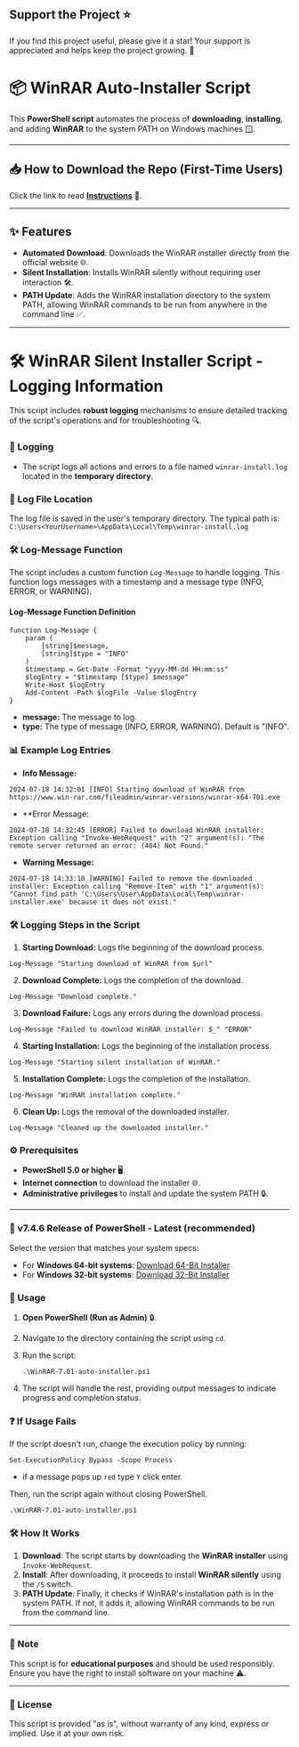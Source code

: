 ## Support the Project ⭐

If you find this project useful, please give it a star! Your support is appreciated and helps keep the project growing. 🌟


# 📦 WinRAR Auto-Installer Script

This **PowerShell script** automates the process of **downloading**, **installing**, and adding **WinRAR** to the system PATH on Windows machines 🪟.

---

## 📥 How to Download the Repo (First-Time Users)

Click the link to read [**Instructions**](https://www.gitprojects.fnbubbles420.org/how-to-download-repos) 📄.

---

## ✨ Features

- **Automated Download**: Downloads the WinRAR installer directly from the official website 🌐.
- **Silent Installation**: Installs WinRAR silently without requiring user interaction 🛠️.
- **PATH Update**: Adds the WinRAR installation directory to the system PATH, allowing WinRAR commands to be run from anywhere in the command line ✅.

---

# 🛠️ WinRAR Silent Installer Script - Logging Information

This script includes **robust logging** mechanisms to ensure detailed tracking of the script's operations and for troubleshooting 🔍.

### 📝 Logging

- The script logs all actions and errors to a file named `winrar-install.log` located in the **temporary directory**.

### 📁 Log File Location

The log file is saved in the user's temporary directory. The typical path is:
`C:\Users<YourUsername>\AppData\Local\Temp\winrar-install.log`

### 🛠️ Log-Message Function

The script includes a custom function `Log-Message` to handle logging. This function logs messages with a timestamp and a message type (INFO, ERROR, or WARNING).

#### Log-Message Function Definition

```
function Log-Message {
    param (
        [string]$message,
        [string]$type = "INFO"
    )
    $timestamp = Get-Date -Format "yyyy-MM-dd HH:mm:ss"
    $logEntry = "$timestamp [$type] $message"
    Write-Host $logEntry
    Add-Content -Path $logFile -Value $logEntry
}
```

- **message:** The message to log.
- **type:** The type of message (INFO, ERROR, WARNING). Default is "INFO".

### 📊 Example Log Entries

- **Info Message:**
```
2024-07-18 14:32:01 [INFO] Starting download of WinRAR from https://www.win-rar.com/fileadmin/winrar-versions/winrar-x64-701.exe
```

- **Error Message:
```
2024-07-18 14:32:45 [ERROR] Failed to download WinRAR installer: Exception calling "Invoke-WebRequest" with "2" argument(s): "The remote server returned an error: (404) Not Found."
```

- **Warning Message:**
```
2024-07-18 14:33:10 [WARNING] Failed to remove the downloaded installer: Exception calling "Remove-Item" with "1" argument(s): "Cannot find path 'C:\Users\User\AppData\Local\Temp\winrar-installer.exe' because it does not exist."
```

### 🛠️ Logging Steps in the Script

1. **Starting Download:** Logs the beginning of the download process.
```
Log-Message "Starting download of WinRAR from $url"
```

2. **Download Complete:** Logs the completion of the download.
```
Log-Message "Download complete."
```

3. **Download Failure:** Logs any errors during the download process.
```
Log-Message "Failed to download WinRAR installer: $_" "ERROR"
```

4. **Starting Installation:** Logs the beginning of the installation process.
```
Log-Message "Starting silent installation of WinRAR."
```

5. **Installation Complete:** Logs the completion of the installation.
```
Log-Message "WinRAR installation complete."
```

6. **Clean Up:** Logs the removal of the downloaded installer.
```
Log-Message "Cleaned up the downloaded installer."
```

### ⚙️ Prerequisites

- **PowerShell 5.0 or higher** 🖥️.
- **Internet connection** to download the installer 🌐.
- **Administrative privileges** to install and update the system PATH 🔒.

---

### 🔧 v7.4.6 Release of PowerShell - Latest (recommended)

Select the version that matches your system specs:

- For **Windows 64-bit systems**: [Download 64-Bit Installer](https://github.com/PowerShell/PowerShell/releases/download/v7.4.6/PowerShell-7.4.6-win-x64.msi)
- For **Windows 32-bit systems**: [Download 32-Bit Installer](https://github.com/PowerShell/PowerShell/releases/download/v7.4.6/PowerShell-7.4.6-win-x86.msi)

### 🚀 Usage

1. **Open PowerShell (Run as Admin)** 🔒.
2. Navigate to the directory containing the script using `cd`.
3. Run the script:

   ```
   .\WinRAR-7.01-auto-installer.ps1
   ```

4. The script will handle the rest, providing output messages to indicate progress and completion status.

### ❓ If Usage Fails

If the script doesn't run, change the execution policy by running:
```
Set-ExecutionPolicy Bypass -Scope Process
```
- if a message pops up `red` type `Y` click enter.

Then, run the script again without closing PowerShell.

   ```
   .\WinRAR-7.01-auto-installer.ps1
   ```

### 🛠️ How It Works

1. **Download**: The script starts by downloading the **WinRAR installer** using `Invoke-WebRequest`.
2. **Install**: After downloading, it proceeds to install **WinRAR silently** using the `/S` switch.
3. **PATH Update**: Finally, it checks if WinRAR's installation path is in the system PATH. If not, it adds it, allowing WinRAR commands to be run from the command line.

---

### 📝 Note

This script is for **educational purposes** and should be used responsibly. Ensure you have the right to install software on your machine ⚠️.

---

### 📜 License

This script is provided "as is", without warranty of any kind, express or implied. Use it at your own risk.
